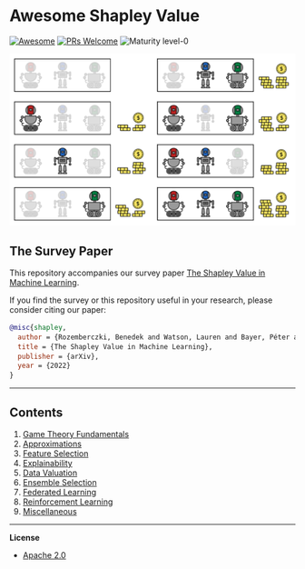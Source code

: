 
# Awesome Shapley Value
[![Awesome](https://cdn.rawgit.com/sindresorhus/awesome/d7305f38d29fed78fa85652e3a63e154dd8e8829/media/badge.svg)](https://github.com/sindresorhus/awesome)
[![PRs Welcome](https://img.shields.io/badge/PRs-welcome-brightgreen.svg?style=flat-square)](http://makeapullrequest.com)
![Maturity level-0](https://img.shields.io/badge/Maturity%20Level-ML--0-red)


<p align="center">
  <img width="600" src="https://github.com/AstraZeneca/awesome-shapley-value/blob/master/cute_robot.jpg">
</p>



## The Survey Paper

This repository accompanies our survey paper [The Shapley Value in Machine Learning](https://arxiv.org/abs/2202.05594).

If you find the survey or this repository useful in your research, please consider citing our paper:

```bibtex
@misc{shapley,
  author = {Rozemberczki, Benedek and Watson, Lauren and Bayer, Péter and Yang, Hao-Tsung and Kiss, Olivér and Nilsson, Sebastian and Sarkar, Rik},
  title = {The Shapley Value in Machine Learning},
  publisher = {arXiv},
  year = {2022}
}

```
--------------------------------------------------------------------------------

## Contents  

1. [Game Theory Fundamentals](https://github.com/AstraZeneca/awesome-shapley-value/blob/master/chapters/fundamentals.md)
2. [Approximations](https://github.com/AstraZeneca/awesome-shapley-value/blob/master/chapters/approximations.md)
3. [Feature Selection](https://github.com/AstraZeneca/awesome-shapley-value/blob/master/chapters/feature_selection.md)
4. [Explainability](https://github.com/AstraZeneca/awesome-shapley-value/blob/master/chapters/explainability.md)
5. [Data Valuation](https://github.com/AstraZeneca/awesome-shapley-value/blob/master/chapters/data_valuation.md)
6. [Ensemble Selection](https://github.com/AstraZeneca/awesome-shapley-value/blob/master/chapters/ensemble_selection.md)
7. [Federated Learning](https://github.com/AstraZeneca/awesome-shapley-value/blob/master/chapters/federated_learning.md)
8. [Reinforcement Learning](https://github.com/AstraZeneca/awesome-shapley-value/blob/master/chapters/multi_agent_reinforcement_learning.md)
9. [Miscellaneous](https://github.com/AstraZeneca/awesome-shapley-value/blob/master/chapters/miscellaneous.md)

--------------------------------------------------------------------------------

**License**

- [Apache 2.0](https://github.com/AstraZeneca/awesome-shapley-value/blob/master/LICENSE)
